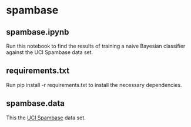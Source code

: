 # spambase

## spambase.ipynb
Run this notebook to find the results of training a naive Bayesian classifier against the UCI Spambase data set.

## requirements.txt
Run pip install -r requirements.txt to install the necessary dependencies.

## spambase.data
This the [UCI Spambase](https://archive.ics.uci.edu/ml/datasets/Spambase) data set.
